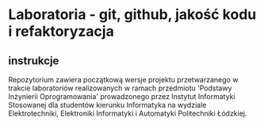 # Laboratoria - git, github, jakość kodu i refaktoryzacja

## instrukcje

Repozytorium zawiera początkową wersje projektu przetwarzanego w trakcie laboratoriów 
realizowanych w ramach przedmiotu 'Podstawy Inżynierii Oprogramowania' prowadzonego 
przez Instytut Informatyki Stosowanej dla studentów kierunku Informatyka 
na wydziale Elektrotechniki, Elektroniki Informatyki i Automatyki Politechniki Łódzkiej.


